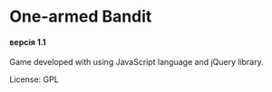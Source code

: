 # One-armed Bandit
#### версія 1.1

Game developed with using JavaScript language and jQuery library.


License: GPL
